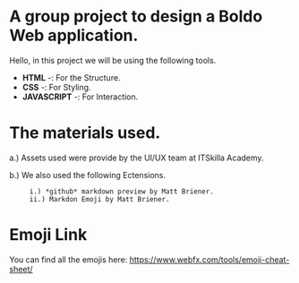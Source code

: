 # A group project to design a Boldo Web application.

Hello, in this project we will be using the following tools.

- **HTML** -: For the Structure.
- **CSS** -: For Styling.
- **JAVASCRIPT** -: For Interaction.

# The materials used.

a.) Assets used were provide by the UI/UX team at ITSkilla Academy.

b.) We also used the following Ectensions.

         i.) *github* markdown preview by Matt Briener.
         ii.) Markdon Emoji by Matt Briener.

# Emoji Link

You can find all the emojis here:
<https://www.webfx.com/tools/emoji-cheat-sheet/>
